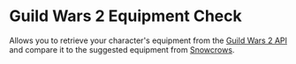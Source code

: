 # Guild Wars 2 Equipment Check
Allows you to retrieve your character's equipment from the [Guild Wars 2 API](https://wiki.guildwars2.com/wiki/API:Main) and compare it to the suggested equipment from [Snowcrows](https://snowcrows.com/).
